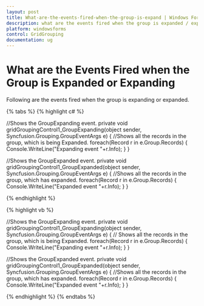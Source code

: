 ```yaml
---
layout: post
title: What-are-the-events-fired-when-the-group-is-expand | Windows Forms | Syncfusion
description: what are the events fired when the group is expanded / expanding?
platform: windowsforms
control: GridGrouping
documentation: ug
---
```


# What are the Events Fired when the Group is Expanded or Expanding

Following are the events fired when the group is expanding or expanded.

{% tabs %}
{% highlight c# %}

//Shows the GroupExpanding event.
private void gridGroupingControl1_GroupExpanding(object sender, Syncfusion.Grouping.GroupEventArgs e)
{
//Shows all the records in the group, which is being Expanded.
    foreach(Record r in e.Group.Records)
    {
        Console.WriteLine("Expanding event "+r.Info);
    }
}

//Shows the GroupExpanded event.
private void gridGroupingControl1_GroupExpanded(object sender, Syncfusion.Grouping.GroupEventArgs e)
{
//Shows all the records in the group, which has expanded.
    foreach(Record r in e.Group.Records)
    {
        Console.WriteLine("Expanded event "+r.Info);
    }
}

{% endhighlight  %}

{% highlight vb %}

//Shows the GroupExpanding event.
private void gridGroupingControl1_GroupExpanding(object sender, Syncfusion.Grouping.GroupEventArgs e)
{
// Shows all the records in the group, which is being Expanded.
    foreach(Record r in e.Group.Records)
    {
        Console.WriteLine("Expanding event "+r.Info);
    }
}

//Shows the GroupExpanded event.
private void gridGroupingControl1_GroupExpanded(object sender, Syncfusion.Grouping.GroupEventArgs e)
{
//Shows all the records in the group, which has expanded.
    foreach(Record r in e.Group.Records)
    {
        Console.WriteLine("Expanded event "+r.Info);
    }
}

{% endhighlight  %}
{% endtabs %}